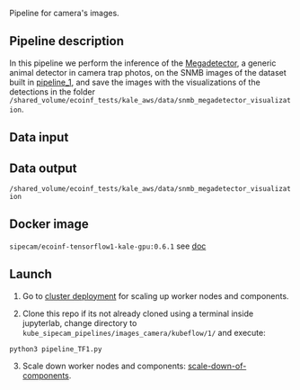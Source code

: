 Pipeline for camera's images.

## Pipeline description

In this pipeline we perform the inference of the [Megadetector](https://github.com/microsoft/CameraTraps/blob/master/megadetector.md), a generic animal detector in camera trap photos, on the SNMB images of the dataset built in [pipeline_1](https://github.com/CONABIO/kube_sipecam_pipelines/tree/main/camera_images/kubeflow/1), and save the images with the visualizations of the detections in the folder `/shared_volume/ecoinf_tests/kale_aws/data/snmb_megadetector_visualization`.

## Data input


## Data output

`/shared_volume/ecoinf_tests/kale_aws/data/snmb_megadetector_visualization`

## Docker image

`sipecam/ecoinf-tensorflow1-kale-gpu:0.6.1` see [doc](https://github.com/CONABIO/kube_sipecam/tree/master/dockerfiles/ecoinf/gpu/tensorflow1)

## Launch

1. Go to [cluster deployment](https://conabio.github.io/kube_sipecam/1.Deployment-of-Kubernetes-cluster-in-AWS.html#cluster-deployment) for scaling up worker nodes and components.

2. Clone this repo if its not already cloned using a terminal inside jupyterlab, change directory to `kube_sipecam_pipelines/images_camera/kubeflow/1/` and execute:

```
python3 pipeline_TF1.py
```

3. Scale down worker nodes and components: [scale-down-of-components](https://conabio.github.io/kube_sipecam/1.Deployment-of-Kubernetes-cluster-in-AWS.html#scale-down-of-components).
